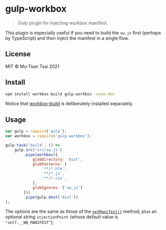 # gulp-workbox

> Gulp plugin for injecting workbox manifest.

This plugin is especially useful if you need to build the `sw.js` first (perhaps by TypeScript) and then inject the manifest in a single flow.

## License

MIT &copy; Mu-Tsun Tsai 2021

## Install

```bash
npm install workbox-build gulp-workbox -save-dev
```

Notice that [workbox-build](https://www.npmjs.com/package/workbox-build) is deliberately installed separately.

## Usage

```javascript
var gulp = require('gulp');
var workbox = require('gulp-workbox');

gulp.task('build', () =>
	gulp.src('src/sw.js')
		.pipe(workbox({
			globDirectory: 'dist',
			globPatterns: [
				'**/*.htm',
				'**/*.js',
				'**/*.css',
			],
			globIgnores: ['sw.js']
		}))
		.pipe(gulp.dest('dist'))
);
```

The options are the same as those of the [`getManifest()`](https://developers.google.com/web/tools/workbox/reference-docs/latest/module-workbox-build#.getManifest) method, plus an optional string `injectionPoint` (whose default value is `"self.__WB_MANIFEST"`);
